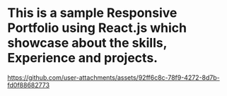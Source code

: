 # This is a sample Responsive Portfolio using React.js which showcase about the skills, Experience and projects.



https://github.com/user-attachments/assets/92ff6c8c-78f9-4272-8d7b-fd0f88682773

